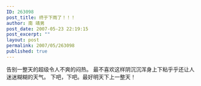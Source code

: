 ```yaml
---
ID: 263098
post_title: 终于下雨了！！！
author: 南 靖男
post_date: 2007-05-23 22:19:15
post_excerpt: ""
layout: post
permalink: 2007/05/263098
published: true
---
```

告别一整天的超级令人不爽的闷热。
最不喜欢这样阴沉沉浑身上下粘乎乎还让人迷迷糊糊的天气。
下吧，下吧。最好明天下上一整天！